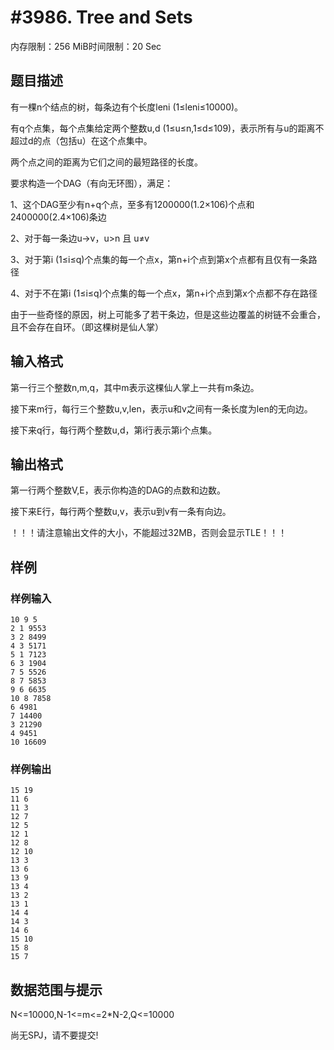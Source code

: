 # #3986. Tree and Sets

内存限制：256 MiB时间限制：20 Sec

## 题目描述

有一棵n个结点的树，每条边有个长度leni (1&le;leni&le;10000)。

有q个点集，每个点集给定两个整数u,d (1&le;u&le;n,1&le;d&le;109)，表示所有与u的距离不超过d的点（包括u）在这个点集中。

两个点之间的距离为它们之间的最短路径的长度。

要求构造一个DAG（有向无环图），满足：

1、这个DAG至少有n+q个点，至多有1200000(1.2&times;106)个点和2400000(2.4&times;106)条边

2、对于每一条边u&rarr;v，u>n 且 u&ne;v

3、对于第i (1&le;i&le;q)个点集的每一个点x，第n+i个点到第x个点都有且仅有一条路径

4、对于不在第i (1&le;i&le;q)个点集的每一个点x，第n+i个点到第x个点都不存在路径

由于一些奇怪的原因，树上可能多了若干条边，但是这些边覆盖的树链不会重合，且不会存在自环。（即这棵树是仙人掌）

## 输入格式

第一行三个整数n,m,q，其中m表示这棵仙人掌上一共有m条边。

接下来m行，每行三个整数u,v,len，表示u和v之间有一条长度为len的无向边。

接下来q行，每行两个整数u,d，第i行表示第i个点集。

## 输出格式

第一行两个整数V,E，表示你构造的DAG的点数和边数。

接下来E行，每行两个整数u,v，表示u到v有一条有向边。

！！！请注意输出文件的大小，不能超过32MB，否则会显示TLE！！！

## 样例

### 样例输入

    
    10 9 5
    2 1 9553
    3 2 8499
    4 3 5171
    5 1 7123
    6 3 1904
    7 5 5526
    8 7 5853
    9 6 6635
    10 8 7858
    6 4981
    7 14400
    3 21290
    4 9451
    10 16609
    

### 样例输出

    
    15 19
    11 6
    11 3
    12 7
    12 5
    12 1
    12 8
    12 10
    13 3
    13 6
    13 9
    13 4
    13 2
    13 1
    14 4
    14 3
    14 6
    15 10
    15 8
    15 7
    

## 数据范围与提示

N<=10000,N-1<=m<=2*N-2,Q<=10000

尚无SPJ，请不要提交!
